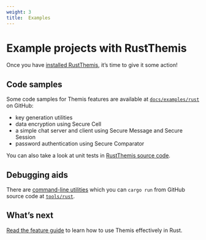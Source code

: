 ```yaml
---
weight: 3
title:  Examples
---
```


# Example projects with RustThemis

Once you have [installed RustThemis](../installation), it’s time to give it some action!

## Code samples

Some code samples for Themis features are available
at [`docs/examples/rust`](https://github.com/cossacklabs/themis/tree/master/docs/examples/rust)
on GitHub:

  - key generation utilities
  - data encryption using Secure Cell
  - a simple chat server and client using Secure Message and Secure Session
  - password authentication using Secure Comparator

You can also take a look at unit tests
in [RustThemis source code](https://github.com/cossacklabs/themis/tree/master/tests/rust).

## Debugging aids

There are [command-line utilities](/docs/themis/debugging/cli-utilities/#rust)
which you can `cargo run` from GitHub source code
at [`tools/rust`](https://github.com/cossacklabs/themis/tree/master/tools/rust).

## What’s next

[Read the feature guide](../features)
to learn how to use Themis effectively in Rust.
